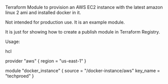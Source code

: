 
Terraform Module to provision an AWS EC2 instance with the latest amazon linux 2 ami and installed docker in it.

Not intended for production use. It is an example module.

It is just for showing how to create a publish module in Terraform Registry.

Usage:

hcl

provider "aws" {
  region = "us-east-1"
}

module "docker_instance" {
    source = "<Farukfk>/docker-instance/aws"
    key_name = "techproed"
}
